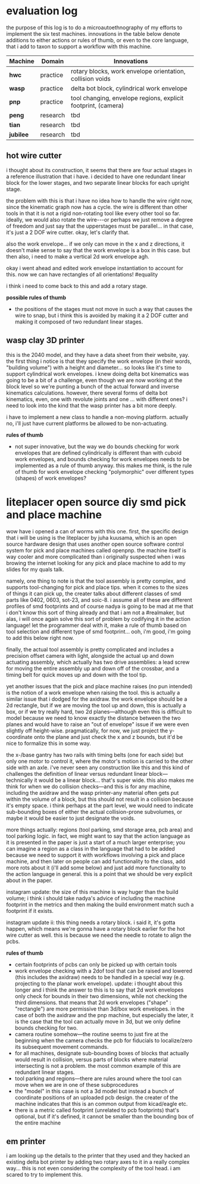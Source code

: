 # evaluation log

the purpose of this log is to do a microautoethnography of my efforts to
implement the six test machines. innovations in the table below denote
additions to either actions or rules of thumb, or even to the core language,
that i add to taxon to support a workflow with this machine.

| Machine | Domain | Innovations |
| ---     | ---    | ---         |
| **hwc** | practice | rotary blocks, work envelope orientation, collision voids |
| **wasp** | practice | delta bot block, cylindrical work envelope |
| **pnp** | practice | tool changing, envelope regions, explicit footprint, (camera) |
| **peng** | research | tbd |
| **tian** | research | tbd |
| **jubilee** | research | tbd |

## hot wire cutter

i thought about its construction, it seems that there are four actual stages
in a reference illustration that i have. i decided to have one redundant
linear block for the lower stages, and two separate linear blocks for each
upright stage.

the problem with this is that i have no idea how to handle the wire right now,
since the kinematic graph now has a cycle. the wire is different than other
tools in that it is not a rigid non-rotating tool like every other tool so
far. ideally, we would also rotate the wire---or perhaps we just remove a
degree of freedom and just say that the upperstages must be parallel... in
that case, it's just a 2 DOF wire cutter. okay, let's clarify that.

also the work envelope... if we only can move in the x and z directions,
it doesn't make sense to say that the work envelope is a box in this case.
but then also, i need to make a vertical 2d work envelope agh.

okay i went ahead and edited work envelope instantiation to account for
this. now we can have rectangles of all orientations! #equality

i think i need to come back to this and add a rotary stage.

**possible rules of thumb**

- the positions of the stages must not move in such a way that causes the
wire to snap, but i think this is avoided by making it a 2 DOF cutter and
making it composed of two redundant linear stages.

## wasp clay 3D printer

this is the 2040 model, and they have a data sheet from their website, yay.
the first thing i notice is that they specify the work envelope (in their
words, "building volume") with a height and diameter... so looks like it's
time to support cylindrical work envelopes. i knew doing delta bot kinematics
was going to be a bit of a challenge, even though we are now working at the
block level so we're punting a bunch of the actual forward and inverse
kinematics calculations. however, there several forms of delta bot kinematics,
even, one with revolute joints and one ... with different ones? i need to look
into the kind that the wasp printer has a bit more deeply.

i have to implement a new class to handle a non-moving platform. actually no,
i'll just have current platforms be allowed to be non-actuating.

**rules of thumb**

- not super innovative, but the way we do bounds checking for work envelopes
that are defined cylindrically is different than with cuboid work envelopes,
and bounds checking for work envelopes needs to be implemented as a rule
of thumb anyway. this makes me think, is the rule of thumb for work envelope
checking "polymorphic" over different types (shapes) of work envelopes?

# liteplacer open source diy smd pick and place machine

wow have i opened a can of worms with this one. first, the specific design
that i will be using is the liteplacer by juha kuusama, which is an open
source hardware design that uses another open source software control system
for pick and place machines called openpnp. the machine itself is way cooler
and more complicated than i originally suspected when i was browing the internet
looking for any pick and place machine to add to my slides for my quals talk.

namely, one thing to note is that the tool assembly is pretty complex, and
supports tool-changing for pick and place tips. when it comes to the sizes
of things it can pick up, the creater talks about different classes of smd
parts like 0402, 0603, sot-23, and soic-8. i assume all of these are different
profiles of smd footprints and of course nadya is going to be mad at me that
i don't know this sort of thing already and that i am not a #realmaker, but
alas, i will once again solve this sort of problem by codifying it in the
action language! let the programmer deal with it, make a rule of thumb based
on tool selection and different type of smd footprint... ooh, i'm good, i'm
going to add this below right now.

finally, the actual tool assembly is pretty complicated and includes a
precision offset camera with light, alongside the actual up and down actuating
assembly, which actually has two drive assemblies: a lead screw for moving
the entire assembly up and down off of the crossbar, and a timing belt
for quick moves up and down with the tool tip.

yet another issues that the pick and place machine raises (no pun intended)
is the notion of a work envelope when raising the tool. this is actually a
similar issue that i dodged for the axidraw. the work envelope should be a
2d rectangle, but if we are moving the tool up and down, this is actually
a box, or if we try really hard, two 2d planes—although even this is difficult
to model because we need to know exactly the distance between the two planes
and would have to raise an "out of envelope" issue if we were even slightly
off height-wise. pragmatically, for now, we just project the y-coordinate
onto the plane and just check the x and z bounds, but it'd be nice to formalize
this in some way.

the x-/base gantry has two rails with timing belts (one for each side) but only
one motor to control it, where the motor's motion is carried to the other
side with an axle. i've never seen any construction like this and this kind
of challenges the definition of linear versus redundant linear block—technically
it would be a linear block... that's super wide. this also makes me think for
when we do collision checks—and this is for any machine, including the axidraw
and the wasp printer-any material often gets put within the volume of a block,
but this should not result in a collision because it's empty space. i think
perhaps at the part level, we would need to indicate sub-bounding boxes of
either the actual collision-prone subvolumes, or maybe it would be easier
to just designate the voids.

more things actually: regions (tool parking, smd storage area, pcb area) and
tool parking logic. in fact, we might want to say that the action language
as it is presented in the paper is just a start of a much larger enterprise;
you can imagine a region as a class in the language that had to be added
because we need to support it with workflows involving a pick and place machine,
and then later on people can add functionality to the class, add more rots
about it (i'll add some below) and just add more functionality to the action
language in general. this is a point that we should be very explicit about in
the paper.

instagram update: the size of this machine is way huger than the build volume;
i think i should take nadya's advice of including the machine footprint in the
metrics and then making the build environment match such a footprint if it
exists.

instagram update ii: this thing needs a rotary block. i said it, it's gotta
happen, which means we're gonna have a rotary block earlier for the hot
wire cutter as well. this is because we need the needle to rotate to align
the pcbs.

**rules of thumb**

- certain footprints of pcbs can only be picked up with certain tools
- work envelope checking with a 2dof tool that can be raised and lowered (this
includes the axidraw) needs to be handled in a special way (e.g. projecting
to the planar work envelope). update: i thought about this longer and i think
the answer to this is to say that 2d work envelopes only check for bounds in
their two dimensions, while not checking the third dimensions. that means that
2d work envelopes ("shape" : "rectangle") are more permissive than 3d/box
work envelopes. in the case of both the axidraw and the pnp machine, but
especially the later, it is the case that the tool can actually move in 3d,
but we only define bounds checking for two.
- camera routine somehow—the routine seems to just fire at the beginning
when the camera checks the pcb for fiducials to localize/zero its subsequent
movement commands.
- for all machines, designate sub-bounding boxes of blocks that actually would
result in collision, versus parts of blocks where material intersecting is not
a problem. the most common example of this are redundant linear stages.
- tool parking and regions—there are rules around where the tool can move
when we are in one of these subprocedures
- the "model" in this case is not a 3d model but instead a bunch of coordinate
positions of an uploaded pcb design. the creater of the machine indicates that
this is an common output from kicad/eagle etc.
- there is a metric called footprint (unrelated to pcb footprints) that's optional,
but if it's defined, it cannot be smaller than the bounding box of the entire machine

## em printer

i am looking up the details to the printer that they used and they hacked an
existing delta bot printer by adding two rotary axes to it in a really complex
way... this is not even considering the complexity of the tool head. i am
scared to try to implement this.
